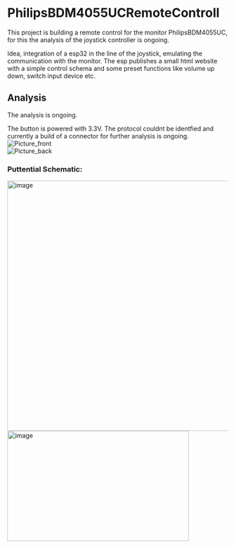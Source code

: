 # PhilipsBDM4055UCRemoteControll
This project is building a remote control for the monitor PhilipsBDM4055UC, for this the analysis of the joystick controller is ongoing.  

Idea, integration of a esp32 in the line of the joystick, emulating the communication with the monitor. The esp publishes a small html website with a simple control schema and some preset functions like volume up down, switch input device etc.  


## Analysis
The analysis is ongoing.  

The button is powered with 3.3V. The protocol couldnt be identfied and currently a build of a connector for further analysis is ongoing.   
![Picture_front](https://github.com/user-attachments/assets/dfaca8f1-8453-4ce4-bdef-46c9569f0610)  
![Picture_back](https://github.com/user-attachments/assets/c97393d5-37b2-4eef-aa54-b7772cc381a7)

### Puttential Schematic: 
<img width="932" height="570" alt="image" src="https://github.com/user-attachments/assets/c44dc614-2c9d-4855-b553-d11e6d206b13" />


<img width="413" height="251" alt="image" src="https://github.com/user-attachments/assets/ddc4f43c-b2be-4747-8bde-95e6bb17b8c7" />
